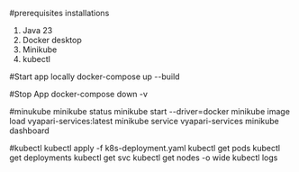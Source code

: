 #prerequisites installations
1. Java 23
2. Docker desktop
3. Minikube
4. kubectl

#Start app locally
docker-compose up --build


#Stop App
docker-compose down -v


#minukube
minikube status
minikube start --driver=docker
minikube image load vyapari-services:latest
minikube service vyapari-services
minikube dashboard

#kubectl
kubectl apply -f k8s-deployment.yaml
kubectl get pods
kubectl get deployments
kubectl get svc
kubectl get nodes -o wide
kubectl logs <image-name>
